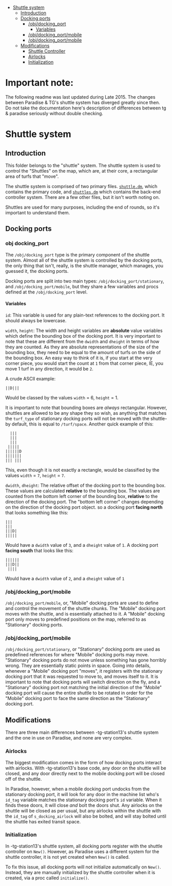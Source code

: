 <!-- TOC depth:6 withLinks:1 updateOnSave:1 orderedList:0 -->

- [Shuttle system](#shuttle-system)
	- [Introduction](#introduction)
	- [Docking ports](#docking-ports)
		- [/obj/docking_port](#obj-docking_port)
			- [Variables](#variables)
		- [/obj/docking_port/mobile](#objdockingportmobile)
		- [/obj/docking_port/mobile](#objdockingportmobile)
	- [Modifications](#modifications)
		- [Shuttle Controller](#shuttle-controller)
		- [Airlocks](#airlocks)
		- [Initialization](#initialization)
<!-- /TOC -->

 # Important note:
The following readme was last updated during Late 2015. The changes between Paradise & TG's shuttle system has diverged greatly since then. Do not take the documentation here's description of differences between tg & paradise seriously without double checking. 

# Shuttle system
## Introduction
This folder belongs to the "shuttle" system. The shuttle system is used to control the
"Shuttles" on the map, which are, at their core, a rectangular area of turfs that "move".

The shuttle system is comprised of two primary files.
[`shuttle.dm`](http://github.com/ParadiseSS13/Paradise/blob/master/code/modules/shuttle/shuttle.dm),
which contains the primary code, and
[`shuttles.dm`](http://github.com/ParadiseSS13/Paradise/blob/master/code/controllers/Process/shuttles.dm)
which contains the back-end controller system.
There are a few other files, but it isn't worth noting on.

Shuttles are used for many purposes, including the end of rounds, so it's important to
understand them.

## Docking ports
### obj docking_port
The `/obj/docking_port` type is the primary component of the shuttle system. Almost all of
the shuttle system is controlled by the docking ports, the only thing that isn't, really,
is the shuttle manager, which manages, you guessed it, the docking ports.

Docking ports are split into two main types: `/obj/docking_port/stationary`, and
`/obj/docking_port/mobile`, but they share a few variables and procs defined at the
`/obj/docking_port` level.

#### Variables
`id`: This variable is used for any plain-text references to the docking port. It should
always be lowercase.

`width`, `height`: The width and height variables are **absolute** value variables which
define the bounding box of the docking port. It is very important to note that these are
different from the `dwidth` and `dheight` in terms of how they are counted. As they are
absolute representations of the size of the bounding box, they need to be equal to the
amount of turfs on the side of the bounding box. An easy way to think of it is, if you
start at the very corner piece, you would start the count at `1` from that corner piece,
IE, you move 1 turf in any direction, it would be `2`.

A crude ASCII example:
```
||D|||
```
Would be classed by the values `width` = 6, `height` = 1.

It is important to note that bounding boxes are *always* rectangular. However, shuttles
are allowed to be any shape they so wish, as anything that matches the `turf_type` of
stationary docking ports will not be moved with the shuttle- by default, this is equal to
`/turf/space`.
Another quick example of this:
```
  |||
  |||
  |||
 |||||
||||||D
|||||||
||| |||
```
This, even though it is not exactly a rectangle, would be classified by the values
`width` = `7`, `height` = `7`.


`dwidth`, `dheight`: The relative offset of the docking port to the bounding box. These
values are calculated **relative** to the bounding box. The values are counted from the
bottom left corner of the bounding box, **relative** to the direction of the docking port.
The "bottom left corner" changes depending on the direction of the docking port object.
so a docking port **facing north** that looks something like this:

```
|||  
|||  
|||D|  
|||||
```

Would have a `dwidth` value of `3`, and a `dheight` value of `1`.
A docking port **facing south** that looks like this:

```
||||||
|||D||
 ||||
```

Would have a `dwidth` value of `2`, and a `dheight` value of `1`


### /obj/docking_port/mobile
`/obj/docking_port/mobile`, or, "Mobile" docking ports are used to define and control the
movement of the shuttle chunks. The "Mobile" docking port moves with the shuttle, and is
essentially attached to it. A "Mobile" docking port only moves to predefined positions
on the map, referred to as "Stationary" docking ports.

### /obj/docking_port/mobile
`/obj/docking_port/stationary`, or "Stationary" docking ports are used as predefined
references for where "Mobile" docking ports may move. "Stationary" docking ports do not
move unless something has gone horribly wrong. They are essentially static points in
space. Going into details, whenever a "Mobile" docking port "moves", it registers with the
stationary docking port that it was requested to move to, and moves itself to it. It is
important to note that docking ports will switch direction on the fly, and a "Stationary"
docking port not matching the initial direction of the "Mobile" docking port will cause
the entire shuttle to be rotated in order for the "Mobile" docking port to face the same
direction as the "Stationary" docking port.


## Modifications
There are three main differences between -tg-station13's shuttle system and the one in
use on Paradise, and none are very complex.

### Airlocks
The biggest modification comes in the form of how docking ports interact with airlocks.
With -tg-station13's base code, any door on the shuttle will be closed, and any door
directly next to the mobile docking port will be closed off of the shuttle.

In Paradise, however, when a mobile docking port undocks from the stationary docking port,
it will look for any door in the machine list who's `id_tag` variable matches the
stationary docking port's `id` variable. When it finds these doors, it will close *and*
bolt the doors shut. Any airlocks on the shuttle will be closed as per usual, but any
airlocks within the shuttle with the `id_tag` of `s_docking_airlock` will also be bolted,
and will stay bolted until the shuttle has exited transit space.

### Initialization
In -tg-station13's shuttle system, all docking ports register with the shuttle controller
on `New()`. However, as Paradise uses a different system for the shuttle controller, it is
not yet created when `New()` is called.

To fix this issue, all docking ports will not initialize automatically on `New()`.
Instead, they are manually initialized by the shuttle controller when it is created, via
a proc called `initialize()`.